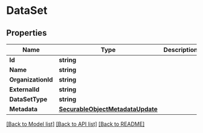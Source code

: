 # DataSet

## Properties

Name | Type | Description | Notes
------------ | ------------- | ------------- | -------------
**Id** | **string** |  | [optional] 
**Name** | **string** |  | [optional] 
**OrganizationId** | **string** |  | [optional] 
**ExternalId** | **string** |  | [optional] 
**DataSetType** | **string** |  | [optional] 
**Metadata** | [**SecurableObjectMetadataUpdate**](SecurableObjectMetadataUpdate.md) |  | [optional] 

[[Back to Model list]](../README.md#documentation-for-models) [[Back to API list]](../README.md#documentation-for-api-endpoints) [[Back to README]](../README.md)


